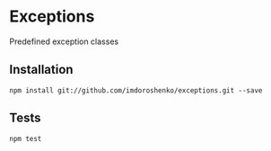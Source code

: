 Exceptions
========
Predefined exception classes


Installation
------------
```shell
npm install git://github.com/imdoroshenko/exceptions.git --save
```

Tests
------------
```shell
npm test
```
